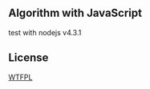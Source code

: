 ## Algorithm with JavaScript
test with nodejs v4.3.1

## License
[WTFPL](http://www.wtfpl.net/txt/copying/)
